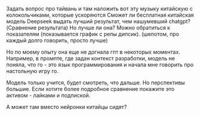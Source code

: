 Задать вопрос про тайвань и там наложить вот эту музыку китайскую с колокольчиками, которые ускоряются
Сможет ли бесплатная китайская модель Deepseek выдать лучший результат, чем нашумевший chatgpt?
(Сравнение результата)
Но лучше ли она? Можно обратиться к показателям (показывается график с репы дипсик).
(шепотом, про каждый долго говорить, просто лучше)

Но по моему опыту она еще не догнала гпт в некоторых моментах. Например, в промпте, где задан контекст разработки, модель не поняла, что го - это язык программирования и начала мне говорить про настольную игру го. 

Модель только учится, будет смотреть, что дальше. Но перспективы большие. Если хотите более подробное сравнение покажите это активом - лайками и подпиской.

А может там вместо нейронки китайцы сидят?